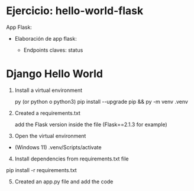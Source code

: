 # Ejercicio: hello-world-flask

App Flask:

 - Elaboración de app flask:

   * Endpoints claves: status

# Django Hello World

1. Install a virtual environment
    
    py (or python o python3) pip install --upgrade pip && 
    py -m venv .venv
    
2. Created a requirements.txt

    add the Flask version inside the file (Flask==2.1.3 for example)
    
3. Open the virtual environment

  - (Windows 11)
    .venv/Scripts/activate
    
4. Install dependencies from requirements.txt file

  pip install -r requirements.txt
  
5. Created an app.py file and add the code
